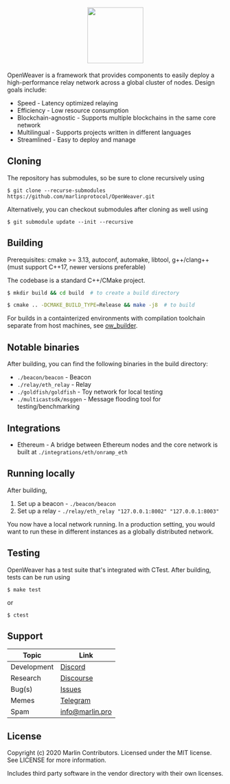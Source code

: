 <h1 align="center">
  <img height="130" src="https://github.com/marlinprotocol/OpenWeaver/blob/master/img/OpenWeaver_Black.jpg?raw=true"/>
</h1>

OpenWeaver is a framework that provides components to easily deploy a high-performance relay network across a global cluster of nodes. Design goals include:

- Speed - Latency optimized relaying
- Efficiency - Low resource consumption
- Blockchain-agnostic - Supports multiple blockchains in the same core network
- Multilingual - Supports projects written in different languages
- Streamlined - Easy to deploy and manage

## Cloning

The repository has submodules, so be sure to clone recursively using
```
$ git clone --recurse-submodules https://github.com/marlinprotocol/OpenWeaver.git
```

Alternatively, you can checkout submodules after cloning as well using
```
$ git submodule update --init --recursive
```

## Building

Prerequisites: cmake >= 3.13, autoconf, automake, libtool, g++/clang++ (must support C++17, newer versions preferable)

The codebase is a standard C++/CMake project.
```sh
$ mkdir build && cd build  # to create a build directory

$ cmake .. -DCMAKE_BUILD_TYPE=Release && make -j8  # to build
```
For builds in a containterized environments with compilation toolchain separate from host machines, see [ow_builder](tools/ow_builder/README.md).

## Notable binaries

After building, you can find the following binaries in the build directory:
- `./beacon/beacon` - Beacon
- `./relay/eth_relay` - Relay
- `./goldfish/goldfish` - Toy network for local testing
- `./multicastsdk/msggen` - Message flooding tool for testing/benchmarking

## Integrations

- Ethereum - A bridge between Ethereum nodes and the core network is built at `./integrations/eth/onramp_eth`

## Running locally

After building,
1. Set up a beacon - `./beacon/beacon`
2. Set up a relay - `./relay/eth_relay "127.0.0.1:8002" "127.0.0.1:8003"`

You now have a local network running. In a production setting, you would want to run these in different instances as a globally distributed network.

## Testing

OpenWeaver has a test suite that's integrated with CTest. After building, tests can be run using
```
$ make test
```
or
```
$ ctest
```

## Support

| Topic  | Link  |
|---|---|
|Development   | <a href="https://discord.gg/pdQZyyy">Discord</a>  |
|Research   | <a href="https://research.marlin.pro">Discourse</a>  |
|Bug(s)  | <a href="https://github.com/marlinprotocol/OpenWeaver/issues/new">Issues</a>  |
|Memes  | <a href="https://t.me/marlinprotocol">Telegram</a>  |
|Spam  | info@marlin.pro  |

## License

Copyright (c) 2020 Marlin Contributors. Licensed under the MIT license. See LICENSE for more information.

Includes third party software in the vendor directory with their own licenses.
